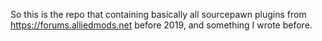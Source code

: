 So this is the repo that containing basically all sourcepawn plugins from https://forums.alliedmods.net before 2019, and something I wrote before.
